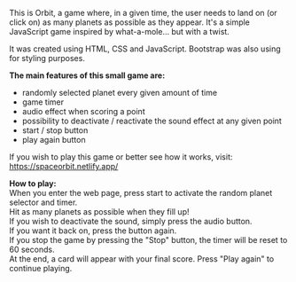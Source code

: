 This is Orbit, a game where, in a given time, the user needs to land on (or click on) as many planets as possible as they appear.
It's a simple JavaScript game inspired by what-a-mole… but with a twist.

It was created using HTML, CSS and JavaScript. Bootstrap was also using for styling purposes.

**The main features of this small game are:**
* randomly selected planet every given amount of time
* game timer
* audio effect when scoring a point
* possibility to deactivate / reactivate the sound effect at any given point
* start / stop button
* play again button

If you wish to play this game or better see how it works, visit: <https://spaceorbit.netlify.app/>

**How to play:** <br />
When you enter the web page, press start to activate the random planet selector and timer. <br /> Hit as many planets as possible when they fill up!  <br /> If you wish to deactivate the sound, simply press the audio button.  <br /> If you want it back on, press the button again. <br />  If you stop the game by pressing the "Stop" button, the timer will be reset to 60 seconds.  <br /> At the end, a card will appear with your final score. Press "Play again" to continue playing.